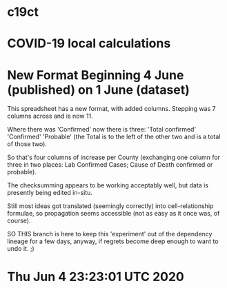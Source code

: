 # c19ct

# COVID-19 local calculations

# New Format Beginning 4 June (published) on 1 June (dataset)

This spreadsheet has a new format, with added columns.
Stepping was 7 columns across and is now 11.

Where there was 'Confirmed' now there is three:
'Total confirmed' 'Confirmed' 'Probable' (the Total
is to the left of the other two and is a total
of those two).

So that's four columns of increase per County
(exchanging one column for three in two places:
Lab Confirmed Cases; Cause of Death confirmed
or probable).

The checksumming appears to be working acceptably
well, but data is presently being edited in-situ.

Still most ideas got translated (seemingly correctly)
into cell-relationship formulae, so propagation
seems accessible (not as easy as it once was, of
course).

SO THIS branch is here to keep this 'experiment'
out of the dependency lineage for a few days,
anyway, if regrets become deep enough to want to
undo it. ;)

# Thu Jun  4 23:23:01 UTC 2020
